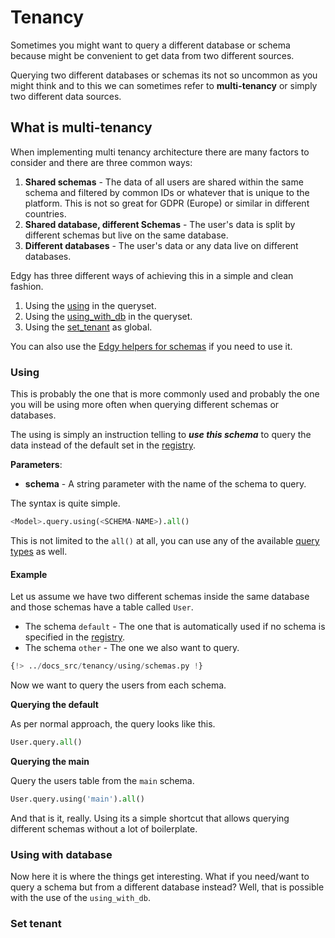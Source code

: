 # Tenancy

Sometimes you might want to query a different database or schema because might be convenient to
get data from two different sources.

Querying two different databases or schemas its not so uncommon as you might think and to this
we can sometimes refer to **multi-tenancy** or simply two different data sources.

## What is multi-tenancy

When implementing multi tenancy architecture there are many factors to consider and there are three common ways:

1. **Shared schemas** - The data of all users are shared within the same schema and filtered by common IDs or whatever that is unique to the platform.
This is not so great for GDPR (Europe) or similar in different countries.
2. **Shared database, different Schemas** - The user's data is split by different schemas but live on the same database.
3. **Different databases** - The user's data or any data live on different databases.

Edgy has three different ways of achieving this in a simple and clean fashion.

1. Using the [using](#using) in the queryset.
2. Using the [using_with_db](#what-is-multi-tenancy) in the queryset.
3. Using the [set_tenant](#set-tenant) as global.

You can also use the [Edgy helpers for schemas][schemas] if you need to use it.

### Using

This is probably the one that is more commonly used and probably the one you will be using more
often when querying different schemas or databases.

The using is simply an instruction telling to ***use this schema*** to query the data instead of
the default set in the [registry][registry].

**Parameters**:

* **schema** - A string parameter with the name of the schema to query.

The syntax is quite simple.

```python
<Model>.query.using(<SCHEMA-NAME>).all()
```

This is not limited to the `all()` at all, you can use any of the available [query types](../queries/queries.md)
as well.

#### Example

Let us assume we have two different schemas inside the same database and those schemas have a table
called `User`.

* The schema `default` - The one that is automatically used if no schema is specified in the [registry][registry].
* The schema `other` - The one we also want to query.

```python
{!> ../docs_src/tenancy/using/schemas.py !}
```

Now we want to query the users from each schema.

**Querying the default**

As per normal approach, the query looks like this.

```python
User.query.all()
```

**Querying the main**

Query the users table from the `main` schema.

```python
User.query.using('main').all()
```

And that is it, really. Using its a simple shortcut that allows querying different schemas
without a lot of boilerplate.

### Using with database

Now here it is where the things get interesting. What if you need/want to query a schema but from
a different database instead? Well, that is possible with the use of the `using_with_db`.

### Set tenant

[registry]: ../registry.md
[schemas]: ../registry.md#schemas
